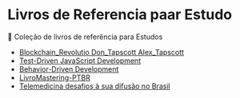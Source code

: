 # Livros de Referencia paar Estudo

:book: Coleção de livros de referência para Estudos 

- [Blockchain_Revolutio Don_Tapscott Alex_Tapscott](https://2859pia2019.github.io/LivrosReferenciaEstudo/Blockchain_Revolutio(b-ok.org)%20%5BDon_Tapscott%2C_Alex_Tapscott%5D_.html)
- [Test-Driven JavaScript Development](https://2859pia2019.github.io/LivrosReferenciaEstudo/Test-Driven%20JavaScript%20Development.html)
- [Behavior-Driven Development](https://2859pia2019.github.io/LivrosReferenciaEstudo/Behavior-Driven%20Development.html)
- [LivroMastering-PTBR](https://2859pia2019.github.io/LivrosReferenciaEstudo/LivroMastering-PTBR.html)
- [Telemedicina desafios à sua difusão no Brasil](https://2859pia2019.github.io/LivrosReferenciaEstudo/Telemedicina%20desafios%20%C3%A0%20sua%20difus%C3%A3o%20no%20Brasil.html)
